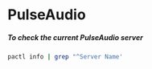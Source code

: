 # PulseAudio

##### To check the current PulseAudio server

```sh
pactl info | grep "^Server Name'
```
